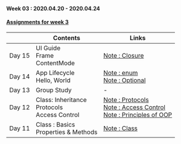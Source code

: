 #### Week 03 : 2020.04.20 - 2020.04.24 ####
#### [Assignments for week 3](https://github.com/KasRoid/MyStudyHistory/tree/master/iOS_Dev_School/Week_03/Assignments)
|     |Contents               |Links |
|-----|-----------------------|------|
|Day 15| UI Guide <br> Frame <br> ContentMode |[Note : Closure](https://www.notion.so/Closure-437bfd02edac4c22aa86da2d460f0eb0)|
|Day 14| App Lifecycle <br> Hello, World                                                                                                                                                             |[Note : enum](https://www.notion.so/enum-352dd35d0ba449cfbaf02bb42dec2630) <br> [Note : Optional](https://www.notion.so/Optional-57b84319f0f84f1297afbb5a38b0565e)|
|Day 13| Group Study                                                                                                                                                            |- |
|Day 12| Class: Inheritance <br> Protocols <br> Access Control	                                                                                                                                                            |[Note : Protocols](https://www.notion.so/Protocols-cef80125463946bc902c7abaf6236f8e) <br> [Note : Access Control](https://www.notion.so/Access-Control-846b26b3c8474e1187d1f6a25ca5071d) <br> [Note : Principles of OOP](https://www.notion.so/Principles-of-OOP-60748de3f4784352a98b4afe5f84bba7)
|Day 11| Class : Basics <br> Properties & Methods                                                                                                                                                          |[Note : Class](https://www.notion.so/class-1e27d7a19e014cdebcaff51054bbb4ca)
